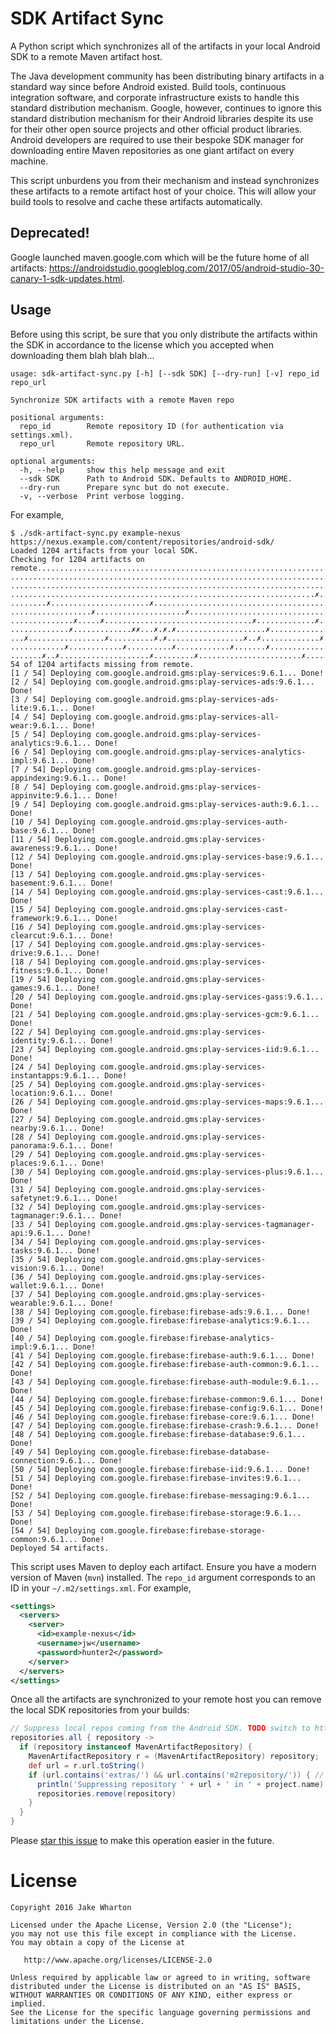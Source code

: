 SDK Artifact Sync
=================

A Python script which synchronizes all of the artifacts in your local Android SDK to a remote Maven artifact host.

The Java development community has been distributing binary artifacts in a standard way since before Android existed.
Build tools, continuous integration software, and corporate infrastructure exists to handle this standard distribution
mechanism. Google, however, continues to ignore this standard distribution mechanism for their Android libraries despite
its use for their other open source projects and other official product libraries. Android developers are required to
use their bespoke SDK manager for downloading entire Maven repositories as one giant artifact on every machine.

This script unburdens you from their mechanism and instead synchronizes these artifacts to a remote artifact host of your
choice. This will allow your build tools to resolve and cache these artifacts automatically.


Deprecated!
-----------

Google launched maven.google.com which will be the future home of all artifacts: https://androidstudio.googleblog.com/2017/05/android-studio-30-canary-1-sdk-updates.html.


Usage
-----

Before using this script, be sure that you only distribute the artifacts within the SDK in accordance to the license
which you accepted when downloading them blah blah blah...

    usage: sdk-artifact-sync.py [-h] [--sdk SDK] [--dry-run] [-v] repo_id repo_url

    Synchronize SDK artifacts with a remote Maven repo

    positional arguments:
      repo_id        Remote repository ID (for authentication via settings.xml).
      repo_url       Remote repository URL.

    optional arguments:
      -h, --help     show this help message and exit
      --sdk SDK      Path to Android SDK. Defaults to ANDROID_HOME.
      --dry-run      Prepare sync but do not execute.
      -v, --verbose  Print verbose logging.

For example,

    $ ./sdk-artifact-sync.py example-nexus https://nexus.example.com/content/repositories/android-sdk/
    Loaded 1204 artifacts from your local SDK.
    Checking for 1204 artifacts on remote...............................................................................
    ....................................................................................................................
    ....................................................................................................................
    ....................................................................✗..✗............................................
    ........✗......................✗....................................................................................
    ..................✗....................✗....................................................✗.......................
    ..............✗.....✗.................................✗.............✗........✗......................✗✗..............
    .............✗.............✗✗...✗.✗.✗....................✗..............................✗✗..✗.........✗✗............
    ...✗.................✗..........✗.✗.................✗..✗.............✗.......✗......✗........✗........✗.........✗...
    ............✗............✗..........✗............✗.......✗..........................✗...✗........✗....✗............✗
    .......✗..✗....................✗.........✗.......................✗.......✗..........
    54 of 1204 artifacts missing from remote.
    [1 / 54] Deploying com.google.android.gms:play-services:9.6.1... Done!
    [2 / 54] Deploying com.google.android.gms:play-services-ads:9.6.1... Done!
    [3 / 54] Deploying com.google.android.gms:play-services-ads-lite:9.6.1... Done!
    [4 / 54] Deploying com.google.android.gms:play-services-all-wear:9.6.1... Done!
    [5 / 54] Deploying com.google.android.gms:play-services-analytics:9.6.1... Done!
    [6 / 54] Deploying com.google.android.gms:play-services-analytics-impl:9.6.1... Done!
    [7 / 54] Deploying com.google.android.gms:play-services-appindexing:9.6.1... Done!
    [8 / 54] Deploying com.google.android.gms:play-services-appinvite:9.6.1... Done!
    [9 / 54] Deploying com.google.android.gms:play-services-auth:9.6.1... Done!
    [10 / 54] Deploying com.google.android.gms:play-services-auth-base:9.6.1... Done!
    [11 / 54] Deploying com.google.android.gms:play-services-awareness:9.6.1... Done!
    [12 / 54] Deploying com.google.android.gms:play-services-base:9.6.1... Done!
    [13 / 54] Deploying com.google.android.gms:play-services-basement:9.6.1... Done!
    [14 / 54] Deploying com.google.android.gms:play-services-cast:9.6.1... Done!
    [15 / 54] Deploying com.google.android.gms:play-services-cast-framework:9.6.1... Done!
    [16 / 54] Deploying com.google.android.gms:play-services-clearcut:9.6.1... Done!
    [17 / 54] Deploying com.google.android.gms:play-services-drive:9.6.1... Done!
    [18 / 54] Deploying com.google.android.gms:play-services-fitness:9.6.1... Done!
    [19 / 54] Deploying com.google.android.gms:play-services-games:9.6.1... Done!
    [20 / 54] Deploying com.google.android.gms:play-services-gass:9.6.1... Done!
    [21 / 54] Deploying com.google.android.gms:play-services-gcm:9.6.1... Done!
    [22 / 54] Deploying com.google.android.gms:play-services-identity:9.6.1... Done!
    [23 / 54] Deploying com.google.android.gms:play-services-iid:9.6.1... Done!
    [24 / 54] Deploying com.google.android.gms:play-services-instantapps:9.6.1... Done!
    [25 / 54] Deploying com.google.android.gms:play-services-location:9.6.1... Done!
    [26 / 54] Deploying com.google.android.gms:play-services-maps:9.6.1... Done!
    [27 / 54] Deploying com.google.android.gms:play-services-nearby:9.6.1... Done!
    [28 / 54] Deploying com.google.android.gms:play-services-panorama:9.6.1... Done!
    [29 / 54] Deploying com.google.android.gms:play-services-places:9.6.1... Done!
    [30 / 54] Deploying com.google.android.gms:play-services-plus:9.6.1... Done!
    [31 / 54] Deploying com.google.android.gms:play-services-safetynet:9.6.1... Done!
    [32 / 54] Deploying com.google.android.gms:play-services-tagmanager:9.6.1... Done!
    [33 / 54] Deploying com.google.android.gms:play-services-tagmanager-api:9.6.1... Done!
    [34 / 54] Deploying com.google.android.gms:play-services-tasks:9.6.1... Done!
    [35 / 54] Deploying com.google.android.gms:play-services-vision:9.6.1... Done!
    [36 / 54] Deploying com.google.android.gms:play-services-wallet:9.6.1... Done!
    [37 / 54] Deploying com.google.android.gms:play-services-wearable:9.6.1... Done!
    [38 / 54] Deploying com.google.firebase:firebase-ads:9.6.1... Done!
    [39 / 54] Deploying com.google.firebase:firebase-analytics:9.6.1... Done!
    [40 / 54] Deploying com.google.firebase:firebase-analytics-impl:9.6.1... Done!
    [41 / 54] Deploying com.google.firebase:firebase-auth:9.6.1... Done!
    [42 / 54] Deploying com.google.firebase:firebase-auth-common:9.6.1... Done!
    [43 / 54] Deploying com.google.firebase:firebase-auth-module:9.6.1... Done!
    [44 / 54] Deploying com.google.firebase:firebase-common:9.6.1... Done!
    [45 / 54] Deploying com.google.firebase:firebase-config:9.6.1... Done!
    [46 / 54] Deploying com.google.firebase:firebase-core:9.6.1... Done!
    [47 / 54] Deploying com.google.firebase:firebase-crash:9.6.1... Done!
    [48 / 54] Deploying com.google.firebase:firebase-database:9.6.1... Done!
    [49 / 54] Deploying com.google.firebase:firebase-database-connection:9.6.1... Done!
    [50 / 54] Deploying com.google.firebase:firebase-iid:9.6.1... Done!
    [51 / 54] Deploying com.google.firebase:firebase-invites:9.6.1... Done!
    [52 / 54] Deploying com.google.firebase:firebase-messaging:9.6.1... Done!
    [53 / 54] Deploying com.google.firebase:firebase-storage:9.6.1... Done!
    [54 / 54] Deploying com.google.firebase:firebase-storage-common:9.6.1... Done!
    Deployed 54 artifacts.

This script uses Maven to deploy each artifact. Ensure you have a modern version of Maven (`mvn`) installed. The
`repo_id` argument corresponds to an ID in your `~/.m2/settings.xml`. For example,

```xml
<settings>
  <servers>
    <server>
      <id>example-nexus</id>
      <username>jw</username>
      <password>hunter2</password>
    </server>
  </servers>
</settings>
```

Once all the artifacts are synchronized to your remote host you can remove the local SDK repositories from your builds:

```groovy
// Suppress local repos coming from the Android SDK. TODO switch to http://b.android.com/222372
repositories.all { repository ->
  if (repository instanceof MavenArtifactRepository) {
    MavenArtifactRepository r = (MavenArtifactRepository) repository;
    def url = r.url.toString()
    if (url.contains('extras/') && url.contains('m2repository/')) { // Good enough for now...
      println('Suppressing repository ' + url + ' in ' + project.name)
      repositories.remove(repository)
    }
  }
}
```

Please [star this issue](http://b.android.com/222372) to make this operation easier in the future.



License
=======

    Copyright 2016 Jake Wharton

    Licensed under the Apache License, Version 2.0 (the "License");
    you may not use this file except in compliance with the License.
    You may obtain a copy of the License at

       http://www.apache.org/licenses/LICENSE-2.0

    Unless required by applicable law or agreed to in writing, software
    distributed under the License is distributed on an "AS IS" BASIS,
    WITHOUT WARRANTIES OR CONDITIONS OF ANY KIND, either express or implied.
    See the License for the specific language governing permissions and
    limitations under the License.
